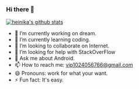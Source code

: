 ### Hi there 👋

[![heinika's github stats](https://github-readme-stats.vercel.app/api?username=heinika&theme=dark)](https://github.com/heinika/github-readme-stats)

- 🔭 I’m currently working on dream.
- 🌱 I’m currently learning coding.
- 👯 I’m looking to collaborate on Internet.
- 🤔 I’m looking for help with StackOverFlow
- 💬 Ask me about Android.
- 📫 How to reach me: vip1024056766@gmail.com
- 😄 Pronouns: work for what your want.
- ⚡ Fun fact: It's easy.

<!--
**heinika/heinika** is a ✨ _special_ ✨ repository because its `README.md` (this file) appears on your GitHub profile.

[![heinika's github stats](https://github-readme-stats.vercel.app/api?username=heinika)](https://github.com/heinika/github-readme-stats)

- 🔭 I’m currently working on dream.
- 🌱 I’m currently learning coding.
- 👯 I’m looking to collaborate on Internet.
- 🤔 I’m looking for help with StackOverFlow
- 💬 Ask me about Android.
- 📫 How to reach me: vip1024056766@gmail.com
- 😄 Pronouns: work for what your want.
- ⚡ Fun fact: It's easy.
-->
